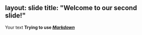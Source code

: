 layout: slide
title: "Welcome to our second slide!"
---
Your text
__Trying to use *[Markdown](https://guides.github.com/features/mastering-markdown/)*__
